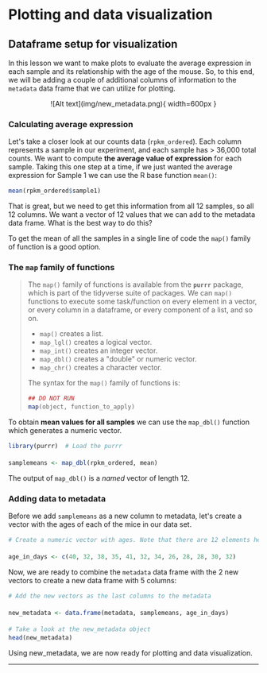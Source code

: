 # Plotting and data visualization

## Dataframe setup for visualization

In this lesson we want to make plots to evaluate the average expression in each sample and its relationship with the age of the mouse. So, to this end, we will be adding a couple of additional columns of information to the `metadata` data frame that we can utilize for plotting. 

<p align="center">
![Alt text](img/new_metadata.png){ width=600px }
</p>


### Calculating average expression

Let's take a closer look at our counts data (`rpkm_ordered`). Each column represents a sample in our experiment, and each sample has > 36,000 total counts. We want to compute **the average value of expression** for each sample. Taking this one step at a time, if we just wanted the average expression for Sample 1 we can use the R base function `mean()`:

```r
mean(rpkm_ordered$sample1)
```

That is great, but we need to get this information from all 12 samples, so all 12 columns. We want a vector of 12 values that we can add to the metadata data frame. What is the best way to do this?

To get the mean of all the samples in a single line of code the `map()` family of function is a good option. 

### The `map` family of functions
> 
> The `map()` family of functions is available from the **`purrr`** package, which is part of the tidyverse suite of packages. We can `map()` functions to execute some task/function on every element in a vector, or every column in a dataframe, or every component of a list, and so on. 
> 
> - `map()` creates a list.
> - `map_lgl()` creates a logical vector.
> - `map_int()` creates an integer vector.
> - `map_dbl()` creates a "double" or numeric vector.
> - `map_chr()` creates a character vector.
> 
> The syntax for the `map()` family of functions is: 
> 
> ```r
> ## DO NOT RUN
> map(object, function_to_apply)
> ```

To obtain **mean values for all samples** we can use the `map_dbl()` function which generates a numeric vector. 

```r
library(purrr)  # Load the purrr

samplemeans <- map_dbl(rpkm_ordered, mean) 
```
The output of `map_dbl()` is a *named* vector of length 12. 
	
### Adding data to metadata

Before we add `samplemeans` as a new column to metadata, let's create a vector with the ages of each of the mice in our data set.

```r
# Create a numeric vector with ages. Note that there are 12 elements here

age_in_days <- c(40, 32, 38, 35, 41, 32, 34, 26, 28, 28, 30, 32)    	
```

Now, we are ready to combine the `metadata` data frame with the 2 new vectors to create a new data frame with 5 columns:
```r
# Add the new vectors as the last columns to the metadata 

new_metadata <- data.frame(metadata, samplemeans, age_in_days) 

# Take a look at the new_metadata object
head(new_metadata)
```

Using new_metadata, we are now ready for plotting and data visualization.

***
